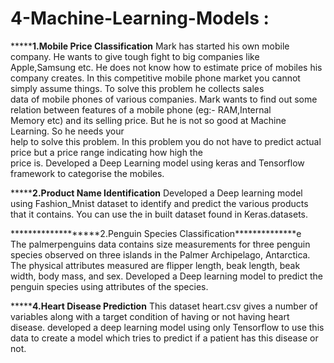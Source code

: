 # 4-Machine-Learning-Models :

*******************1.Mobile Price Classification**************
 Mark has started his own mobile company. He wants to give tough fight to big companies like  
 Apple,Samsung etc.
 He does not know how to estimate price of mobiles his company creates. In this competitive 
 mobile phone market you cannot simply assume things. To solve this problem he collects sales   
 data of mobile phones of various companies.
 Mark wants to find out some relation between features of a mobile phone (eg:- RAM,Internal  
 Memory etc) and its selling price. But he is not so good at Machine Learning. So he needs your  
 help to solve this problem.
In this problem you do not have to predict actual price but a price range indicating how high the  
price is.
Developed a Deep Learning model using keras and Tensorflow framework to categorise the mobiles.


*******************2.Product Name Identification**************
Developed a Deep learning model using Fashion_Mnist dataset to identify and predict the various products that it contains. You can use the in built dataset found in Keras.datasets.


*******************2.Penguin Species Classification**************e
The palmerpenguins data contains size measurements for three penguin species observed on three islands in the Palmer Archipelago, Antarctica. The physical attributes measured are flipper length, beak length, beak width, body mass, and sex.
Developed a Deep learning model to predict the penguin species using attributes of the species.


*******************4.Heart Disease Prediction**************
This dataset heart.csv gives a number of variables along with a target condition of having or not having heart disease.
developed a deep learning model using only Tensorflow to use this data to create a model which tries to predict if a patient has this disease or not.
